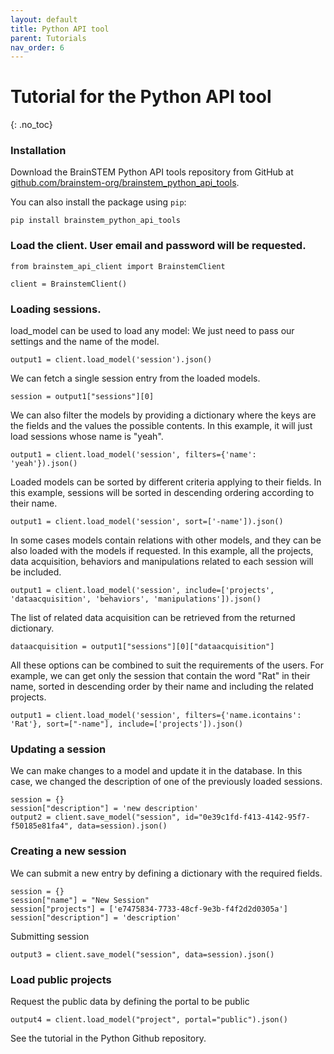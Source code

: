 ```yaml
---
layout: default
title: Python API tool
parent: Tutorials
nav_order: 6
---
```

# Tutorial for the Python API tool
{: .no_toc}

### Installation

Download the BrainSTEM Python API tools repository from GitHub at [github.com/brainstem-org/brainstem_python_api_tools](https://github.com/brainstem-org/brainstem_python_api_tools).

You can also install the package using `pip`:

	pip install brainstem_python_api_tools

### Load the client. User email and password will be requested.
```
from brainstem_api_client import BrainstemClient

client = BrainstemClient()
```

### Loading sessions.

load_model can be used to load any model: We just need to pass our settings and the name of the model.

```
output1 = client.load_model('session').json()
```

We can fetch a single session entry from the loaded models.

```
session = output1["sessions"][0]
```

We can also filter the models by providing a dictionary where the keys are the fields and the values the possible contents. In this example, it will just load sessions whose name is "yeah".

```
output1 = client.load_model('session', filters={'name': 'yeah'}).json()
```

Loaded models can be sorted by different criteria applying to their fields. In this example, sessions will be sorted in descending ordering according to their name.

```
output1 = client.load_model('session', sort=['-name']).json()
```

In some cases models contain relations with other models, and they can be also loaded with the models if requested. In this example, all the projects, data acquisition, behaviors and manipulations related to each session will be included.

```
output1 = client.load_model('session', include=['projects', 'dataacquisition', 'behaviors', 'manipulations']).json()
```

The list of related data acquisition can be retrieved from the returned dictionary.

```
dataacquisition = output1["sessions"][0]["dataacquisition"]
```

All these options can be combined to suit the requirements of the users. For example, we can get only the session that contain the word "Rat" in their name, sorted in descending order by their name and including the related projects.

```
output1 = client.load_model('session', filters={'name.icontains': 'Rat'}, sort=["-name"], include=['projects']).json()
```

### Updating a session

We can make changes to a model and update it in the database. In this case, we changed the description of one of the previously loaded sessions.

```
session = {}
session["description"] = 'new description'
output2 = client.save_model("session", id="0e39c1fd-f413-4142-95f7-f50185e81fa4", data=session).json()
```

### Creating a new session

We can submit a new entry by defining a dictionary with the required fields.

```
session = {}
session["name"] = "New Session"
session["projects"] = ['e7475834-7733-48cf-9e3b-f4f2d2d0305a']
session["description"] = 'description'
```

Submitting session
```
output3 = client.save_model("session", data=session).json()
```

### Load public projects

Request the public data by defining the portal to be public
```
output4 = client.load_model("project", portal="public").json()
```

See the tutorial in the Python Github repository.
